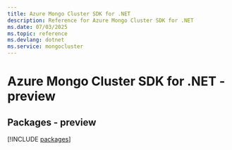 ```yaml
---
title: Azure Mongo Cluster SDK for .NET
description: Reference for Azure Mongo Cluster SDK for .NET
ms.date: 07/03/2025
ms.topic: reference
ms.devlang: dotnet
ms.service: mongocluster
---
```

# Azure Mongo Cluster SDK for .NET - preview
## Packages - preview
[!INCLUDE [packages](mongo-cluster-index.md)]